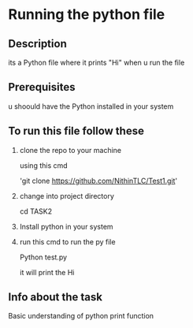 # Running the python file

## Description

its a Python file where it prints "Hi" when u run the file

## Prerequisites
u shoould have the Python installed in your system

## To run this file follow these
1. clone the repo to your machine

   using this cmd

   'git clone https://github.com/NithinTLC/Test1.git'
3. change into project directory


    cd TASK2
5. Install python in your system

6. run this cmd to run the py file


   Python test.py

   it will print the Hi

## Info about the task
Basic understanding of python print function
